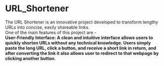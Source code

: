# URL_Shortener
The URL Shortener is an innovative project developed to transform lengthy URLs into concise, easily shareable links.
<br> One of the main features of this project are - <br>
<per>
<b>User-Friendly Interface:<b> A clean and intuitive interface allows users to quickly shorten URLs without any technical knowledge.
   Users simply paste the long URL, click a button, and receive a short link in return, and after converting the link it also allows user to
   redirect to that webpage by clicking another button.
</per>

